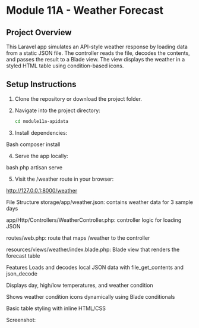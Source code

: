 # Module 11A - Weather Forecast

## Project Overview
This Laravel app simulates an API-style weather response by loading data from a static JSON file. The controller reads the file, decodes the contents, and passes the result to a Blade view. The view displays the weather in a styled HTML table using condition-based icons.

## Setup Instructions

1. Clone the repository or download the project folder.

2. Navigate into the project directory:

   ```bash
   cd module11a-apidata

3. Install dependencies:

Bash
composer install

4.  Serve the app locally:

bash
php artisan serve

5. Visit the /weather route in your browser:

http://127.0.0.1:8000/weather


File Structure
storage/app/weather.json: contains weather data for 3 sample days

app/Http/Controllers/WeatherController.php: controller logic for loading JSON

routes/web.php: route that maps /weather to the controller

resources/views/weather/index.blade.php: Blade view that renders the forecast table

Features
Loads and decodes local JSON data with file_get_contents and json_decode

Displays day, high/low temperatures, and weather condition

Shows weather condition icons dynamically using Blade conditionals

Basic table styling with inline HTML/CSS

Screenshot: